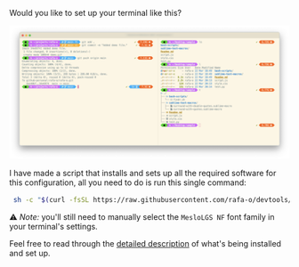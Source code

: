 Would you like to set up your terminal like this?

![Terminal demo](https://github.com/rafa-o/rafa-o/blob/master/terminal_demo.png)


I have made a script that installs and sets up all the required software for this configuration, all you need to do is run this single command:

```bash
 sh -c "$(curl -fsSL https://raw.githubusercontent.com/rafa-o/devtools/master/p10k/spice_up_my_terminal.sh)"
```

⚠️ _Note:_ you'll still need to manually select the `MesloLGS NF` font family in your terminal's settings.

Feel free to read through the [detailed description](https://github.com/rafa-o/devtools/tree/master/p10k) of what's being installed and set up.
